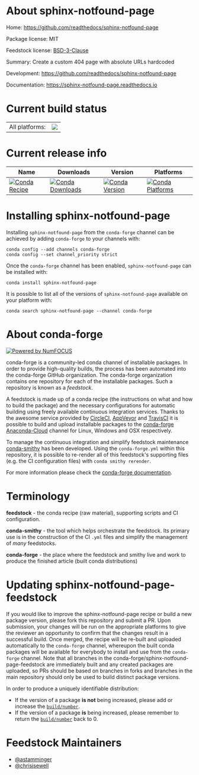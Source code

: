 About sphinx-notfound-page
==========================

Home: https://github.com/readthedocs/sphinx-notfound-page

Package license: MIT

Feedstock license: [BSD-3-Clause](https://github.com/conda-forge/sphinx-notfound-page-feedstock/blob/master/LICENSE.txt)

Summary: Create a custom 404 page with absolute URLs hardcoded

Development: https://github.com/readthedocs/sphinx-notfound-page

Documentation: https://sphinx-notfound-page.readthedocs.io

Current build status
====================


<table><tr><td>All platforms:</td>
    <td>
      <a href="https://dev.azure.com/conda-forge/feedstock-builds/_build/latest?definitionId=12079&branchName=master">
        <img src="https://dev.azure.com/conda-forge/feedstock-builds/_apis/build/status/sphinx-notfound-page-feedstock?branchName=master">
      </a>
    </td>
  </tr>
</table>

Current release info
====================

| Name | Downloads | Version | Platforms |
| --- | --- | --- | --- |
| [![Conda Recipe](https://img.shields.io/badge/recipe-sphinx--notfound--page-green.svg)](https://anaconda.org/conda-forge/sphinx-notfound-page) | [![Conda Downloads](https://img.shields.io/conda/dn/conda-forge/sphinx-notfound-page.svg)](https://anaconda.org/conda-forge/sphinx-notfound-page) | [![Conda Version](https://img.shields.io/conda/vn/conda-forge/sphinx-notfound-page.svg)](https://anaconda.org/conda-forge/sphinx-notfound-page) | [![Conda Platforms](https://img.shields.io/conda/pn/conda-forge/sphinx-notfound-page.svg)](https://anaconda.org/conda-forge/sphinx-notfound-page) |

Installing sphinx-notfound-page
===============================

Installing `sphinx-notfound-page` from the `conda-forge` channel can be achieved by adding `conda-forge` to your channels with:

```
conda config --add channels conda-forge
conda config --set channel_priority strict
```

Once the `conda-forge` channel has been enabled, `sphinx-notfound-page` can be installed with:

```
conda install sphinx-notfound-page
```

It is possible to list all of the versions of `sphinx-notfound-page` available on your platform with:

```
conda search sphinx-notfound-page --channel conda-forge
```


About conda-forge
=================

[![Powered by
NumFOCUS](https://img.shields.io/badge/powered%20by-NumFOCUS-orange.svg?style=flat&colorA=E1523D&colorB=007D8A)](https://numfocus.org)

conda-forge is a community-led conda channel of installable packages.
In order to provide high-quality builds, the process has been automated into the
conda-forge GitHub organization. The conda-forge organization contains one repository
for each of the installable packages. Such a repository is known as a *feedstock*.

A feedstock is made up of a conda recipe (the instructions on what and how to build
the package) and the necessary configurations for automatic building using freely
available continuous integration services. Thanks to the awesome service provided by
[CircleCI](https://circleci.com/), [AppVeyor](https://www.appveyor.com/)
and [TravisCI](https://travis-ci.com/) it is possible to build and upload installable
packages to the [conda-forge](https://anaconda.org/conda-forge)
[Anaconda-Cloud](https://anaconda.org/) channel for Linux, Windows and OSX respectively.

To manage the continuous integration and simplify feedstock maintenance
[conda-smithy](https://github.com/conda-forge/conda-smithy) has been developed.
Using the ``conda-forge.yml`` within this repository, it is possible to re-render all of
this feedstock's supporting files (e.g. the CI configuration files) with ``conda smithy rerender``.

For more information please check the [conda-forge documentation](https://conda-forge.org/docs/).

Terminology
===========

**feedstock** - the conda recipe (raw material), supporting scripts and CI configuration.

**conda-smithy** - the tool which helps orchestrate the feedstock.
                   Its primary use is in the construction of the CI ``.yml`` files
                   and simplify the management of *many* feedstocks.

**conda-forge** - the place where the feedstock and smithy live and work to
                  produce the finished article (built conda distributions)


Updating sphinx-notfound-page-feedstock
=======================================

If you would like to improve the sphinx-notfound-page recipe or build a new
package version, please fork this repository and submit a PR. Upon submission,
your changes will be run on the appropriate platforms to give the reviewer an
opportunity to confirm that the changes result in a successful build. Once
merged, the recipe will be re-built and uploaded automatically to the
`conda-forge` channel, whereupon the built conda packages will be available for
everybody to install and use from the `conda-forge` channel.
Note that all branches in the conda-forge/sphinx-notfound-page-feedstock are
immediately built and any created packages are uploaded, so PRs should be based
on branches in forks and branches in the main repository should only be used to
build distinct package versions.

In order to produce a uniquely identifiable distribution:
 * If the version of a package **is not** being increased, please add or increase
   the [``build/number``](https://docs.conda.io/projects/conda-build/en/latest/resources/define-metadata.html#build-number-and-string).
 * If the version of a package **is** being increased, please remember to return
   the [``build/number``](https://docs.conda.io/projects/conda-build/en/latest/resources/define-metadata.html#build-number-and-string)
   back to 0.

Feedstock Maintainers
=====================

* [@astamminger](https://github.com/astamminger/)
* [@chrisjsewell](https://github.com/chrisjsewell/)

